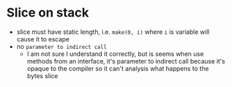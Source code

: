 # Slice on stack

- slice must have static length, i.e. `make(0, i)` where `i` is variable will cause it to escape
- no `parameter to indirect call`
  - I am not sure I understand it correctly, but is seems when use methods from an interface, it's parameter to indirect 
  call because it's opaque to the compiler so it can't analysis what happens to the bytes slice